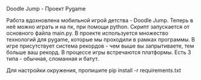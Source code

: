 Doodle Jump - Проект Pygame

Работа вдохновлена мобильной игрой детства - Doodle Jump. Теперь в неё можно играть и на пк, при помощи python.
Скрипт запускается от основного файла main.py. В проекте используется множество технологий для pygame, которые мы проходили в рамках программы.
В игре присутствует система рекордов - чем выше вы запрытиваете, тем больше ваш рекорд.
В процессе игры встречаются платформы. Есть 3 типа - обычная, сломанная и батут.

Для настройки окружения, пропишите pip install -r requirements.txt
